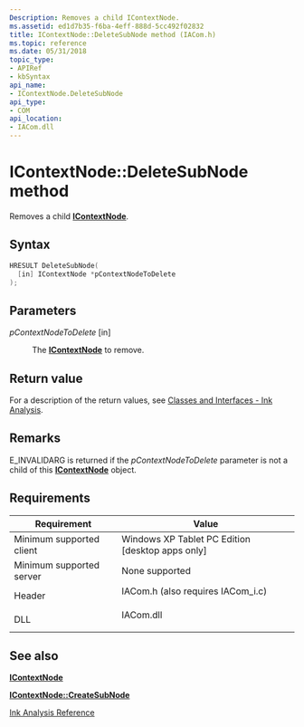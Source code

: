 ```yaml
---
Description: Removes a child IContextNode.
ms.assetid: ed1d7b35-f6ba-4eff-888d-5cc492f02832
title: IContextNode::DeleteSubNode method (IACom.h)
ms.topic: reference
ms.date: 05/31/2018
topic_type: 
- APIRef
- kbSyntax
api_name: 
- IContextNode.DeleteSubNode
api_type: 
- COM
api_location: 
- IACom.dll
---
```


# IContextNode::DeleteSubNode method

Removes a child [**IContextNode**](icontextnode.md).

## Syntax


```C++
HRESULT DeleteSubNode(
  [in] IContextNode *pContextNodeToDelete
);
```



## Parameters

<dl> <dt>

*pContextNodeToDelete* \[in\]
</dt> <dd>

The [**IContextNode**](icontextnode.md) to remove.

</dd> </dl>

## Return value

For a description of the return values, see [Classes and Interfaces - Ink Analysis](classes-and-interfaces---ink-analysis.md).

## Remarks

E\_INVALIDARG is returned if the *pContextNodeToDelete* parameter is not a child of this [**IContextNode**](icontextnode.md) object.

## Requirements



| Requirement | Value |
|-------------------------------------|---------------------------------------------------------------------------------------------------------------|
| Minimum supported client<br/> | Windows XP Tablet PC Edition \[desktop apps only\]<br/>                                                 |
| Minimum supported server<br/> | None supported<br/>                                                                                     |
| Header<br/>                   | <dl> <dt>IACom.h (also requires IACom\_i.c)</dt> </dl> |
| DLL<br/>                      | <dl> <dt>IACom.dll</dt> </dl>                          |



## See also

<dl> <dt>

[**IContextNode**](icontextnode.md)
</dt> <dt>

[**IContextNode::CreateSubNode**](icontextnode-createsubnode.md)
</dt> <dt>

[Ink Analysis Reference](ink-analysis-reference.md)
</dt> </dl>

 

 




